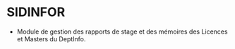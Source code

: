 # SIDINFOR
- Module de gestion des rapports de stage et des mémoires des Licences et Masters du DeptInfo.
